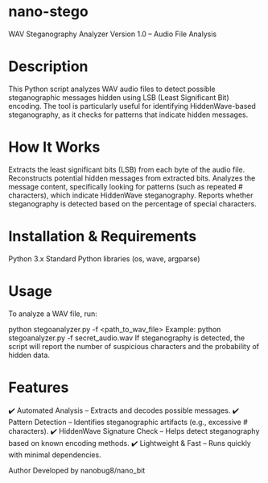 # nano-stego
WAV Steganography Analyzer
Version 1.0 – Audio File Analysis

# Description
This Python script analyzes WAV audio files to detect possible steganographic messages hidden using LSB (Least Significant Bit) encoding. The tool is particularly useful for identifying HiddenWave-based steganography, as it checks for patterns that indicate hidden messages.

# How It Works
Extracts the least significant bits (LSB) from each byte of the audio file.
Reconstructs potential hidden messages from extracted bits.
Analyzes the message content, specifically looking for patterns (such as repeated # characters), which indicate HiddenWave steganography.
Reports whether steganography is detected based on the percentage of special characters.

# Installation & Requirements
Python 3.x
Standard Python libraries (os, wave, argparse)

# Usage
To analyze a WAV file, run:

python stegoanalyzer.py -f <path_to_wav_file>
Example:
python stegoanalyzer.py -f secret_audio.wav
If steganography is detected, the script will report the number of suspicious characters and the probability of hidden data.

# Features
✔️ Automated Analysis – Extracts and decodes possible messages.
✔️ Pattern Detection – Identifies steganographic artifacts (e.g., excessive # characters).
✔️ HiddenWave Signature Check – Helps detect steganography based on known encoding methods.
✔️ Lightweight & Fast – Runs quickly with minimal dependencies.

Author
Developed by nanobug8/nano_bit
